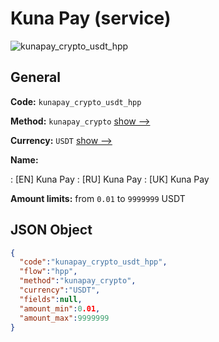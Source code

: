 
# Kuna Pay (service) 
![kunapay_crypto_usdt_hpp](https://static.openfintech.io/payment_methods/kunapay_crypto_usdt_hpp/logo.svg?w=400&c=v0.59.26#w200)  

## General 
 
**Code:** `kunapay_crypto_usdt_hpp` 
 
**Method:** `kunapay_crypto` 
 [show -->](/payment-methods/kunapay_crypto/) 
 
**Currency:** `USDT` [show -->](/currencies/USDT/) 
 
**Name:** 
 
:	[EN] Kuna Pay 
:	[RU] Kuna Pay 
:	[UK] Kuna Pay 
 
**Amount limits:** from `0.01` to `9999999` USDT 

## JSON Object 

```json
{
  "code":"kunapay_crypto_usdt_hpp",
  "flow":"hpp",
  "method":"kunapay_crypto",
  "currency":"USDT",
  "fields":null,
  "amount_min":0.01,
  "amount_max":9999999
}
```  
